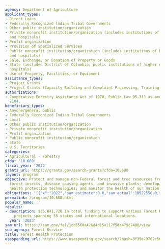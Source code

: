 ```yaml
---
agency: Department of Agriculture
applicant_types:
- Direct Loans
- Federally Recognized lndian Tribal Governments
- Other public institution/organization
- Private nonprofit institution/organization (includes institutions of higher education
  and hospitals)
- Profit organization
- Provision of Specialized Services
- Public nonprofit institution/organization (includes institutions of higher education
  and hospitals)
- Sale, Exchange, or Donation of Property or Goods
- State (includes District of Columbia, public institutions of higher education and
  hospitals)
- Use of Property, Facilities, or Equipment
assistance_types:
- Project Grants
- Project Grants (Capacity Building and Complaint Processing, Training)
authorizations:
- Cooperative Forestry Assistance Act of 1978, Public Law 95-313 as amended, 16 U.S.C.
  2104.
beneficiary_types:
- Anyone/general public
- Federally Recognized Indian Tribal Governments
- Local
- Other public institution/organization
- Private nonprofit institution/organization
- Profit organization
- Public nonprofit institution/organization
- State
- U.S. Territories
categories:
- Agricultural - Forestry
cfda: '10.680'
fiscal_year: '2022'
grants_url: https://grants.gov/search-grants?cfda=10.680
layout: program
objective: Protect and manage non-Federal forest and tree resources from damaging
  forest insects, disease causing agents, and invasive plants; develop/improve forest
  health protection technologies; and monitor the health of our nation's forests.
obligations: '[{"x":"2022","sam_estimate":0.0,"sam_actual":10522556.0,"usa_spending_actual":16306531.2},{"x":"2023","sam_estimate":0.0,"sam_actual":35841725.0,"usa_spending_actual":35791844.41},{"x":"2024","sam_estimate":28000000.0,"sam_actual":0.0,"usa_spending_actual":29291786.87}]'
permalink: /program/10.680.html
popular_name: ''
results:
- description: $35,841,726 in total funding to support various Forest Health related
    projects spanning 55 states and international locations.
  year: '2023'
sam_url: https://sam.gov/fal/1cb5560a426d4d15a217f5da479d7408/view
sub-agency: Forest Service
title: Forest Health Protection
usaspending_url: https://www.usaspending.gov/search/?hash=3f35e29762c56e2e964e7bb0a1ff25c3
---
```

